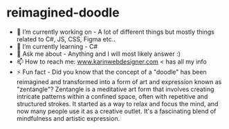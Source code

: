 # reimagined-doodle

- 🔭 I’m currently working on - A lot of different things but mostly things related to C#, JS, CSS, Figma etc..
- 🌱 I’m currently learning - C#
- 💬 Ask me about - Anything and I will most likely answer :) 
- 📫 How to reach me: www.karinwebdesigner.com < has all my info
- ⚡ Fun fact - Did you know that the concept of a "doodle" has been reimagined and transformed into a form of art and expression known as "zentangle"? Zentangle is a meditative art form that involves creating intricate patterns within a confined space, often with repetitive and structured strokes. It started as a way to relax and focus the mind, and now many people use it as a creative outlet. It's a fascinating blend of mindfulness and artistic expression.
  
